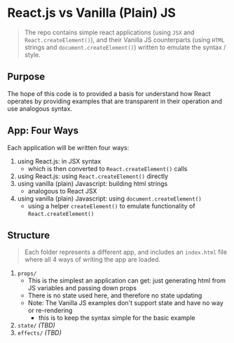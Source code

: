 React.js vs Vanilla (Plain) JS
===

> The repo contains simple react applications (using `JSX` and `React.createElement()`), and their Vanilla JS counterparts (using `HTML` strings and `document.createElement()`) written to emulate the syntax / style.

## Purpose
The hope of this code is to provided a basis for understand how React operates by providing examples that are transparent in their operation and use analogous syntax.

## App: Four Ways
Each application will be written four ways:
1. using React.js: in JSX syntax
    - which is then converted to `React.createElement()` calls
2. using React.js: using `React.createElement()` directly
3. using vanilla (plain) Javascript: building html strings
    - analogous to React JSX
3. using vanilla (plain) Javascript: using `document.createElement()`
    - using a helper `createElement()` to emulate functionality of `React.createElement()`


## Structure
> Each folder represents a different app, and includes an `index.html` file where all 4 ways of writing the app are loaded.
1. `props/`
    - This is the simplest an application can get: just generating html from JS variables and passing down props
    - There is no state used here, and therefore no state updating
    - Note: The Vanilla JS examples don't support state and have no way or re-rendering
        - this is to keep the syntax simple for the basic example
2. `state/` _(TBD)_
3. `effects/` _(TBD)_
